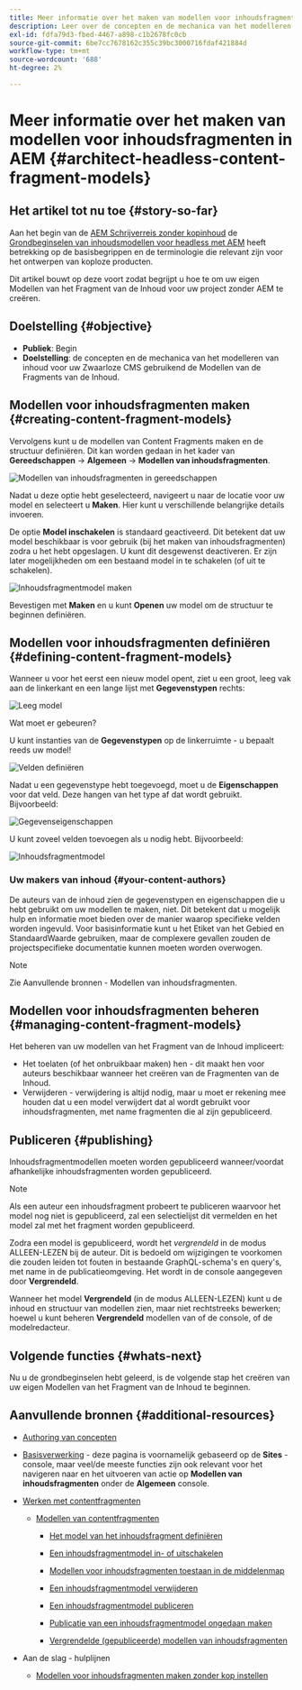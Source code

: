 ```yaml
---
title: Meer informatie over het maken van modellen voor inhoudsfragmenten in AEM
description: Leer over de concepten en de mechanica van het modelleren van inhoud voor uw Zwaarloze CMS gebruikend de Modellen van de Fragments van de Inhoud.
exl-id: fdfa79d3-fbed-4467-a898-c1b2678fc0cb
source-git-commit: 6be7cc7678162c355c39bc3000716fdaf421884d
workflow-type: tm+mt
source-wordcount: '688'
ht-degree: 2%

---
```


# Meer informatie over het maken van modellen voor inhoudsfragmenten in AEM {#architect-headless-content-fragment-models}

## Het artikel tot nu toe {#story-so-far}

Aan het begin van de [AEM Schrijverreis zonder kopinhoud](overview.md) de [Grondbeginselen van inhoudsmodellen voor headless met AEM](basics.md) heeft betrekking op de basisbegrippen en de terminologie die relevant zijn voor het ontwerpen van koploze producten.

Dit artikel bouwt op deze voort zodat begrijpt u hoe te om uw eigen Modellen van het Fragment van de Inhoud voor uw project zonder AEM te creëren.

## Doelstelling {#objective}

* **Publiek**: Begin
* **Doelstelling**: de concepten en de mechanica van het modelleren van inhoud voor uw Zwaarloze CMS gebruikend de Modellen van de Fragments van de Inhoud.

<!-- which persona does this? -->
<!-- and who allows the configuration on the folders? -->

<!--
## Enabling Content Fragment Models {#enabling-content-fragment-models}

At the very start you need to enable Content Fragment Models for your site, this is done in the Configuration Browser; under Tools -> General -> Configuration Browser. You can either select to configure the global entry, or create a new configuration. For example:

![Define configuration](/help/sites-cloud/administering/content-fragments/assets/cfm-conf-01.png)

>[!NOTE]
>
>See Additional Resources - Content Fragments in the Configuration Browser
-->

## Modellen voor inhoudsfragmenten maken {#creating-content-fragment-models}

Vervolgens kunt u de modellen van Content Fragments maken en de structuur definiëren. Dit kan worden gedaan in het kader van **Gereedschappen** -> **Algemeen** -> **Modellen van inhoudsfragmenten**.

![Modellen van inhoudsfragmenten in gereedschappen](assets/cfm-tools.png)

Nadat u deze optie hebt geselecteerd, navigeert u naar de locatie voor uw model en selecteert u **Maken**. Hier kunt u verschillende belangrijke details invoeren.

De optie **Model inschakelen** is standaard geactiveerd. Dit betekent dat uw model beschikbaar is voor gebruik (bij het maken van inhoudsfragmenten) zodra u het hebt opgeslagen. U kunt dit desgewenst deactiveren. Er zijn later mogelijkheden om een bestaand model in te schakelen (of uit te schakelen).

![Inhoudsfragmentmodel maken](/help/sites-cloud/administering/content-fragments/assets/cfm-models-02.png)

Bevestigen met **Maken** en u kunt **Openen** uw model om de structuur te beginnen definiëren.

## Modellen voor inhoudsfragmenten definiëren {#defining-content-fragment-models}

Wanneer u voor het eerst een nieuw model opent, ziet u een groot, leeg vak aan de linkerkant en een lange lijst met **Gegevenstypen** rechts:

![Leeg model](/help/sites-cloud/administering/content-fragments/assets/cfm-models-03.png)

Wat moet er gebeuren?

U kunt instanties van de **Gegevenstypen** op de linkerruimte - u bepaalt reeds uw model!

![Velden definiëren](/help/sites-cloud/administering/content-fragments/assets/cfm-models-04.png)

Nadat u een gegevenstype hebt toegevoegd, moet u de **Eigenschappen** voor dat veld. Deze hangen van het type af dat wordt gebruikt. Bijvoorbeeld:

![Gegevenseigenschappen](/help/sites-cloud/administering/content-fragments/assets/cfm-models-05.png)

U kunt zoveel velden toevoegen als u nodig hebt. Bijvoorbeeld:

![Inhoudsfragmentmodel](/help/sites-cloud/administering/content-fragments/assets/cfm-models-07.png)

### Uw makers van inhoud {#your-content-authors}

De auteurs van de inhoud zien de gegevenstypen en eigenschappen die u hebt gebruikt om uw modellen te maken, niet. Dit betekent dat u mogelijk hulp en informatie moet bieden over de manier waarop specifieke velden worden ingevuld. Voor basisinformatie kunt u het Etiket van het Gebied en StandaardWaarde gebruiken, maar de complexere gevallen zouden de projectspecifieke documentatie kunnen moeten worden overwogen.

>[!NOTE]
>
>Zie Aanvullende bronnen - Modellen van inhoudsfragmenten.

## Modellen voor inhoudsfragmenten beheren {#managing-content-fragment-models}

<!-- needs more details -->

Het beheren van uw modellen van het Fragment van de Inhoud impliceert:

* Het toelaten (of het onbruikbaar maken) hen - dit maakt hen voor auteurs beschikbaar wanneer het creëren van de Fragmenten van de Inhoud.
* Verwijderen - verwijdering is altijd nodig, maar u moet er rekening mee houden dat u een model verwijdert dat al wordt gebruikt voor inhoudsfragmenten, met name fragmenten die al zijn gepubliceerd.

## Publiceren {#publishing}

<!-- needs more details -->

Inhoudsfragmentmodellen moeten worden gepubliceerd wanneer/voordat afhankelijke inhoudsfragmenten worden gepubliceerd.

>[!NOTE]
>
>Als een auteur een inhoudsfragment probeert te publiceren waarvoor het model nog niet is gepubliceerd, zal een selectielijst dit vermelden en het model zal met het fragment worden gepubliceerd.

Zodra een model is gepubliceerd, wordt het *vergrendeld* in de modus ALLEEN-LEZEN bij de auteur. Dit is bedoeld om wijzigingen te voorkomen die zouden leiden tot fouten in bestaande GraphQL-schema&#39;s en query&#39;s, met name in de publicatieomgeving. Het wordt in de console aangegeven door **Vergrendeld**.

Wanneer het model **Vergrendeld** (in de modus ALLEEN-LEZEN) kunt u de inhoud en structuur van modellen zien, maar niet rechtstreeks bewerken; hoewel u kunt beheren **Vergrendeld** modellen van of de console, of de modelredacteur.

## Volgende functies {#whats-next}

Nu u de grondbeginselen hebt geleerd, is de volgende stap het creëren van uw eigen Modellen van het Fragment van de Inhoud te beginnen.

## Aanvullende bronnen {#additional-resources}

* [Authoring van concepten](/help/sites-cloud/authoring/getting-started/concepts.md)

* [Basisverwerking](/help/sites-cloud/authoring/getting-started/basic-handling.md) - deze pagina is voornamelijk gebaseerd op de **Sites** -console, maar veel/de meeste functies zijn ook relevant voor het navigeren naar en het uitvoeren van actie op **Modellen van inhoudsfragmenten** onder de **Algemeen** console.

* [Werken met contentfragmenten](/help/sites-cloud/administering/content-fragments/content-fragments.md)

   * [Modellen van contentfragmenten](/help/sites-cloud/administering/content-fragments/content-fragments-models.md)

      * [Het model van het inhoudsfragment definiëren](/help/sites-cloud/administering/content-fragments/content-fragments-models.md#defining-your-content-fragment-model)

      * [Een inhoudsfragmentmodel in- of uitschakelen](/help/sites-cloud/administering/content-fragments/content-fragments-models.md#enabling-disabling-a-content-fragment-model)

      * [Modellen voor inhoudsfragmenten toestaan in de middelenmap](/help/sites-cloud/administering/content-fragments/content-fragments-models.md#allowing-content-fragment-models-assets-folder)

      * [Een inhoudsfragmentmodel verwijderen](/help/sites-cloud/administering/content-fragments/content-fragments-models.md#deleting-a-content-fragment-model)

      * [Een inhoudsfragmentmodel publiceren](/help/sites-cloud/administering/content-fragments/content-fragments-models.md#publishing-a-content-fragment-model)

      * [Publicatie van een inhoudsfragmentmodel ongedaan maken](/help/sites-cloud/administering/content-fragments/content-fragments-models.md#unpublishing-a-content-fragment-model)

      * [Vergrendelde (gepubliceerde) modellen van inhoudsfragmenten](/help/sites-cloud/administering/content-fragments/content-fragments-models.md#locked-published-content-fragment-models)

* Aan de slag - hulplijnen

   * [Modellen voor inhoudsfragmenten maken zonder kop instellen](/help/headless/setup/create-content-model.md)
